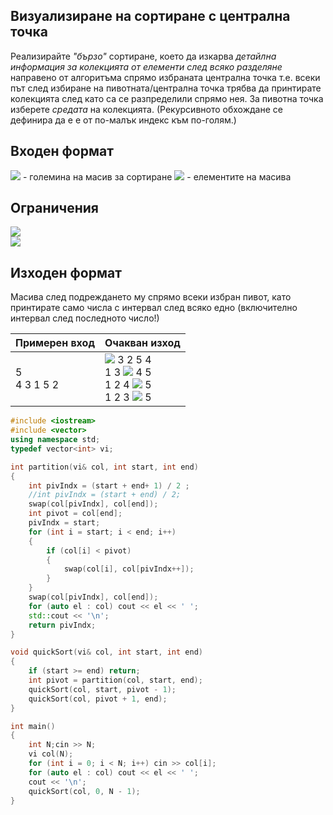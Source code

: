 ## Визуализиране на сортиране с централна точка

Реализирайте *"бързо"* сортиране, което да изкарва *детайлна информация за колекцията от елементи след всяко разделяне* направено от алгоритъма спрямо избраната централна точка т.е. всеки път след избиране на пивотната/централна точка трябва да принтирате колекцията след като са се разпределили спрямо нея. За пивотна точка изберете *средата* на колекцията. (Рекурсивното обхождане се дефинира да е е от по-малък индекс към по-голям.)

## Входен формат

<img src="https://latex.codecogs.com/svg.latex?\Large&space;N"> - големина на масив за сортиране <img src="https://latex.codecogs.com/svg.latex?\Large&space;x_1,x_2,...,x_N"> - елементите на масива

## Ограничения

<img src="https://latex.codecogs.com/svg.latex?\Large&space;0<N<100000"><br>
<img src="https://latex.codecogs.com/svg.latex?\Large&space;0<x_i<1000000">

## Изходен формат

Масива след подреждането му спрямо всеки избран пивот, като принтирате само числа с интервал след всяко едно (включително интервал след последното число!)

Примерен вход|Очакван изход
-|-
5<br>4 3 1 5 2|<img src="https://latex.codecogs.com/svg.latex?\Large&space;\boxed{1}"> 3 2 5 4<br>1 3 <img src="https://latex.codecogs.com/svg.latex?\Large&space;\boxed{2}"> 4 5<br>1 2 4 <img src="https://latex.codecogs.com/svg.latex?\Large&space;\boxed{3}"> 5<br>1 2 3 <img src="https://latex.codecogs.com/svg.latex?\Large&space;\boxed{4}"> 5

```cpp
#include <iostream>
#include <vector>
using namespace std;
typedef vector<int> vi;

int partition(vi& col, int start, int end)
{
	int pivIndx = (start + end+ 1) / 2 ;
	//int pivIndx = (start + end) / 2;
	swap(col[pivIndx], col[end]);
	int pivot = col[end];
	pivIndx = start;
	for (int i = start; i < end; i++)
	{
		if (col[i] < pivot)
		{
			swap(col[i], col[pivIndx++]);
		}
	}
	swap(col[pivIndx], col[end]);
	for (auto el : col) cout << el << ' ';
	std::cout << '\n';
	return pivIndx;
}

void quickSort(vi& col, int start, int end)
{
	if (start >= end) return;
	int pivot = partition(col, start, end);
	quickSort(col, start, pivot - 1);
	quickSort(col, pivot + 1, end);
}

int main()
{
	int N;cin >> N;
	vi col(N);
	for (int i = 0; i < N; i++) cin >> col[i];
	for (auto el : col) cout << el << ' ';
	cout << '\n';
	quickSort(col, 0, N - 1);
}
```
